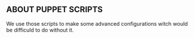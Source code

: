 ## ABOUT PUPPET SCRIPTS

We use those scripts to make some advanced configurations witch would be difficuld to do without it. 